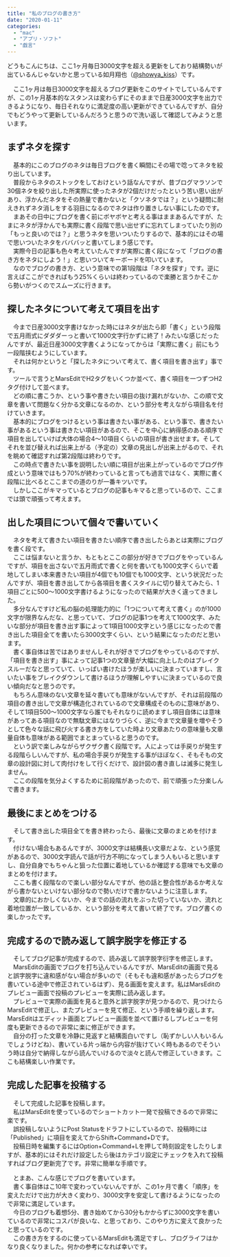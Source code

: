 ```yaml
---
title: "私のブログの書き方"
date: "2020-01-11"
categories: 
  - "mac"
  - "アプリ・ソフト"
  - "戯言"
---
```


どうもこんにちは、ここ1ヶ月毎日3000文字を超える更新をしており結構勢いが出ているんじゃないかと思っている如月翔也（[@showya\_kiss](http://twitter.com/showya_kiss)）です。  
  
　ここ1ヶ月は毎日3000文字を超えるブログ更新をこのサイトでしているんですが、この1ヶ月基本的なスタンスは変わらずにそのままで日産3000文字を出力できるようになり、毎日それなりに満足度の高い更新ができているんですが、自分でもどうやって更新しているんだろうと思うので洗い返して確認してみようと思います。  

## まずネタを探す

　基本的にこのブログのネタは毎日ブログを書く瞬間にその場で唸ってネタを絞り出しています。  
　普段からネタのストックをしておけという話なんですが、昔ブログマラソンで30個ネタを絞り出した所実際に使ったネタが2個だけだったという苦い思い出があり、浮かんだネタをその熱量で書かないと「クソネタでは？」という疑問に耐えきれずネタ消しをする羽目になるのでネタは作り置きしない事にしたのです。  
　まあその日中にブログを書く前にボヤボヤと考える事はままあるんですが、たまにネタが浮かんでも実際に書く段階で思い出せずに忘れてしまっていたり別の「もっと良いのでは？」と思うネタを思いついたりするので、基本的にはその場で思いついたネタをバババッと書いてしまう感じです。  
　実際今日の記事も色々考えていたんですが実際に書く段になって「ブログの書き方をネタにしよう！」と思いついてキーボードを叩いています。  
　なのでブログの書き方、という意味での第1段階は「ネタを探す」です。逆に言えばここができればもう25%くらいは終わっているので楽勝と言うかそこから勢いがつくのでスムーズに行きます。  

## 探したネタについて考えて項目を出す

　今まで日産3000文字書けなかった時にはネタが出たら即「書く」という段階で五月雨式にダダダーっと書いて1000文字行かずに終了！みたいな感じだったんですが、最近日産3000文字書くようになってからは「実際に書く」前にもう一段階挟むようにしています。  
　それは何かというと「探したネタについて考えて、書く項目を書き出す」事です。  
　ツールで言うとMarsEditでH2タグをいくつか並べて、書く項目を一つずつH2タグ付けして並べます。  
　どの順に書こうか、という事や書きたい項目の抜け漏れがないか、この順で文章を書いて問題なく分かる文章になるのか、という部分を考えながら項目名を付けていきます。  
　基本的にブログをつけるという事は書きたい事がある、という事で、書きたい事があるという事は書きたい項目があるので、そこを中心に納得感のある順序で項目を出していけば大体の場合4〜10項目くらいの項目が書き出せます。そしてそれを並び替えれば出来上がる（予定の）文章の見出しが出来上がるので、それを眺めて確認すれば第2段階は終わりです。  
　この時点で書きたい事を説明したい順に項目が出来上がっているのでブログ作成という意味ではもう70%が終わっていると言っても過言ではなく、実際に書く段階に比べるとここまでの道のりが一番キツいです。  
　しかしここがキマっているとブログの記事もキマると思っているので、ここまでは頭で頑張って考えます。  

## 出した項目について個々で書いていく

　ネタを考えて書きたい項目を書きたい順序で書き出したらあとは実際にブログを書く段です。  
　ここは悩まないと言うか、もともとここの部分が好きでブログをやっているんですが、項目を出さないで五月雨式で書くと何を書いても1000文字くらいで着地してしまい本来書きたい項目が4個でも10個でも1000文字、という状況だったんですが、項目を書き出してから各項目を書くスタイルに切り替えてみたら、1項目ごとに500〜1000文字書けるようになったので結果が大きく違ってきました。  
　多分なんですけど私の脳の処理能力的に「1つについて考えて書く」のが1000文字が限界なんだな、と思っていて、ブログの記事1つを考えて1000文字、みたいな部分が項目を書き出す事によって1項目1000文字という感じになったので書き出した項目全てを書いたら3000文字くらい、という結果になったのだと思います。  
　書く事自体は苦ではありませんしそれが好きでブログをやっているのですが、「項目を書き出す」事によって記事1つの文章量が大幅に向上したのはブレイクスルーだなと思っていて、いっぱい書けたほうが楽しいに決まっていますし、言いたい事をブレイクダウンして書けるほうが理解しやすいに決まっているので良い傾向だなと思うのです。  
　もちろん意味のない文章を延々書いても意味がないんですが、それは前段階の項目の書き出しで文章が構造化されているので文章構成そのものに意味があり、そして1項目500〜1000文字なら誰でもそれなりに読めますし項目自体には意味があってある項目なので無駄文章にはなりづらく、逆に今まで文章量を増やそうとして色々な話に飛び火する書き方をしていた時より文章あたりの意味量も文章量自体も意味がある範囲でまとまっていると思うのです。  
　という訳で楽しみながらザクザク書く段階です。人によっては手戻りが発生する段階らしいんですが、私の場合手戻りが発生する事がほぼなく、そもそもの文章の設計図に対して肉付けをして行くだけで、設計図の書き直しは滅多に発生しません。  
　ここの段階を気分よくするために前段階があったので、前で頑張った分楽しんで書きます。  

## 最後にまとめをつける

　そして書き出した項目全てを書き終わったら、最後に文章のまとめを付けます。  
　付けない場合もあるんですが、3000文字は結構長い文章だよな、という感覚があるので、3000文字読んで話が行方不明になってしまう人もいると思いますし、自分自身でもちゃんと狙った位置に着地しているか確認する意味でも文章のまとめを付けます。  
　ここも書く段階なので楽しい部分なんですが、他の話と整合性があるか考えながら書かないといけない部分なので勢いだけで書かないように注意します。  
　文章的におかしくないか、今までの話の流れをぶった切っていないか、流れと着地位置が一致しているか、という部分を考えて書いて終了です。ブログ書くの楽しかったです。  

## 完成するので読み返して誤字脱字を修正する

　そしてブログ記事が完成するので、読み返して誤字脱字衍字を修正します。  
　MarsEditの画面でブログを打ち込んでいるんですが、MarsEditの画面で見ると誤字脱字に違和感がない場合が多いので（そもそも違和感があったらブログを書いている途中で修正されているはず）、見る画面を変えます。私はMarsEditのプレビュー画面で投稿のプレビューを実際に読み返します。  
　プレビューで実際の画面を見ると意外と誤字脱字が見つかるので、見つけたらMarsEditで修正し、またプレビューを見て修正、という手順を繰り返します。MarsEditはエディット画面とプレビュー画面を並べて置けるしプレビューを何度も更新できるので非常に楽に修正ができます。  
　自分の打った文章を冷静に見返すと結構面白いですし（恥ずかしい人もいるんでしょうけどね）、書いている片っ端から内容が抜けていく時もあるのでそういう時は自分で納得しながら読んでいけるので淡々と読んで修正していきます。ここも結構楽しい作業です。  

## 完成した記事を投稿する

　そして完成した記事を投稿します。  
　私はMarsEditを使っているのでショートカット一発で投稿できるので非常に楽です。  
　誤投稿しないようにPost Statusをドラフトにしているので、投稿時には「Published」に項目を変えてからShift+Command+Dです。  
　投稿日時を編集するにはOption+Command+Lを押して時刻設定をしたりしますが、基本的にはそれだけ設定したら後はカテゴリ設定にチェックを入れて投稿すればブログ更新完了です。非常に簡単な手順です。  
  
　とまあ、こんな感じでブログを書いています。  
　書く事自体はこ10年で変わっていないんですが、この1ヶ月で書く「順序」を変えただけで出力が大きく変わり、3000文字を安定して書けるようになったので非常に満足しています。  
　今日のブログも着想5分、書き始めてから30分もかからずに3000文字を書いているので非常にコスパが良いな、と思っており、このやり方に変えて良かったと思っているのです。  
　この書き方をするのに使っているMarsEditも満足ですし、ブログライフはかなり良くなりました。何かの参考になれば幸いです。
